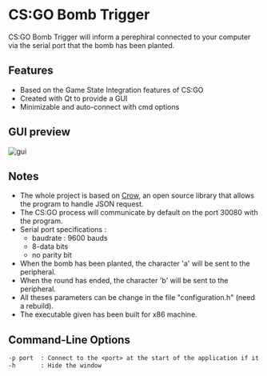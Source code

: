 # CS:GO Bomb Trigger

CS:GO Bomb Trigger will inform a perephiral connected to your computer via the serial port that the bomb has been planted.

## Features

 - Based on the Game State Integration features of CS:GO
 - Created with Qt to provide a GUI
 - Minimizable and auto-connect with cmd options

## GUI preview

![gui](http://i.imgur.com/oalXG9S.png)

## Notes

 - The whole project is based on [Crow](https://github.com/ipkn/crow/), an open source library that allows the program to handle JSON request.
 - The CS:GO process will communicate by default on the port 30080 with the program.
 - Serial port specifications :
    - baudrate : 9600 bauds
    - 8-data bits
    - no parity bit
 - When the bomb has been planted, the character 'a' will be sent to the peripheral.
 - When the round has ended, the character 'b' will be sent to the peripheral.
 - All theses parameters can be change in the file "configuration.h" (need a rebuild).
 - The executable given has been built for x86 machine.

## Command-Line Options

```cmd
-p port  : Connect to the <port> at the start of the application if it's possible
-h       : Hide the window
```


